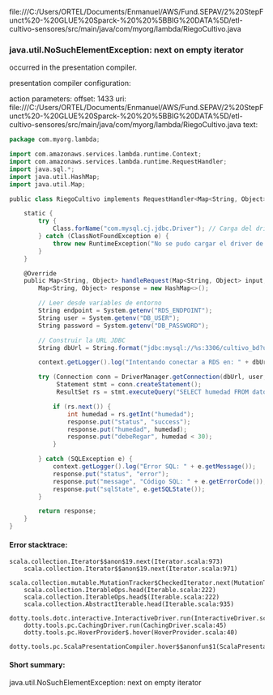 file:///C:/Users/ORTEL/Documents/Enmanuel/AWS/Fund.SEPAV/2%20StepFunct%20-%20GLUE%20Sparck-%20%20%5BBIG%20DATA%5D/etl-cultivo-sensores/src/main/java/com/myorg/lambda/RiegoCultivo.java
### java.util.NoSuchElementException: next on empty iterator

occurred in the presentation compiler.

presentation compiler configuration:


action parameters:
offset: 1433
uri: file:///C:/Users/ORTEL/Documents/Enmanuel/AWS/Fund.SEPAV/2%20StepFunct%20-%20GLUE%20Sparck-%20%20%5BBIG%20DATA%5D/etl-cultivo-sensores/src/main/java/com/myorg/lambda/RiegoCultivo.java
text:
```scala
package com.myorg.lambda;

import com.amazonaws.services.lambda.runtime.Context;
import com.amazonaws.services.lambda.runtime.RequestHandler;
import java.sql.*;
import java.util.HashMap;
import java.util.Map;

public class RiegoCultivo implements RequestHandler<Map<String, Object>, Map<String, Object>> {

    static {
        try {
            Class.forName("com.mysql.cj.jdbc.Driver"); // Carga del driver JDBC para MySQL 8
        } catch (ClassNotFoundException e) {
            throw new RuntimeException("No se pudo cargar el driver de MySQL", e);
        }
    }

    @Override
    public Map<String, Object> handleRequest(Map<String, Object> input, Context context) {
        Map<String, Object> response = new HashMap<>();

        // Leer desde variables de entorno
        String endpoint = System.getenv("RDS_ENDPOINT");
        String user = System.getenv("DB_USER");
        String password = System.getenv("DB_PASSWORD");

        // Construir la URL JDBC
        String dbUrl = String.format("jdbc:mysql://%s:3306/cultivo_bd?useSSL=false&allowPublicKeyRetrieval=true", endpoint);

        context.getLogger().log("Intentando conectar a RDS en: " + dbUrl);

        try (Connection conn = DriverManager.getConnection(dbUrl, user, password);
             Statement stmt = conn.createStatement();
             ResultSet rs = stmt.executeQuery("SELECT humedad FROM datos_sensores ORDER @@BY fecha DESC LIMIT 1")) {

            if (rs.next()) {
                int humedad = rs.getInt("humedad");
                response.put("status", "success");
                response.put("humedad", humedad);
                response.put("debeRegar", humedad < 30);
            }

        } catch (SQLException e) {
            context.getLogger().log("Error SQL: " + e.getMessage());
            response.put("status", "error");
            response.put("message", "Código SQL: " + e.getErrorCode());
            response.put("sqlState", e.getSQLState());
        }

        return response;
    }
}

```



#### Error stacktrace:

```
scala.collection.Iterator$$anon$19.next(Iterator.scala:973)
	scala.collection.Iterator$$anon$19.next(Iterator.scala:971)
	scala.collection.mutable.MutationTracker$CheckedIterator.next(MutationTracker.scala:76)
	scala.collection.IterableOps.head(Iterable.scala:222)
	scala.collection.IterableOps.head$(Iterable.scala:222)
	scala.collection.AbstractIterable.head(Iterable.scala:935)
	dotty.tools.dotc.interactive.InteractiveDriver.run(InteractiveDriver.scala:164)
	dotty.tools.pc.CachingDriver.run(CachingDriver.scala:45)
	dotty.tools.pc.HoverProvider$.hover(HoverProvider.scala:40)
	dotty.tools.pc.ScalaPresentationCompiler.hover$$anonfun$1(ScalaPresentationCompiler.scala:389)
```
#### Short summary: 

java.util.NoSuchElementException: next on empty iterator